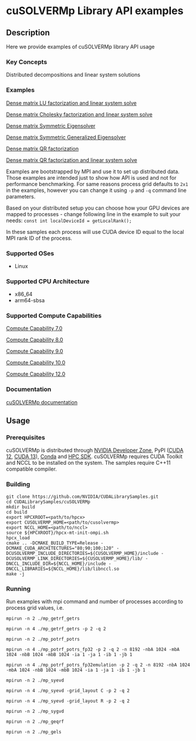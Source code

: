 # cuSOLVERMp Library API examples

## Description

Here we provide examples of cuSOLVERMp library API usage

### Key Concepts

Distributed decompositions and linear system solutions

### Examples

[Dense matrix LU factorization and linear system solve](mp_getrf_getrs.c)

[Dense matrix Cholesky factorization and linear system solve](mp_potrf_potrs.c)

[Dense matrix Symmetric Eigensolver](mp_syevd.c)

[Dense matrix Symmetric Generalized Eigensolver](mp_sygvd.c)

[Dense matrix QR factorization](mp_geqrf.c)

[Dense matrix QR factorization and linear system solve](mp_gels.c)

Examples are bootstrapped by MPI and use it to set up distributed data. Those examples are intended just to show how API is used and not for performance benchmarking. For same reasons process grid defaults to `2x1` in the examples, however you can change it using `-p` and `-q` command line parameters.

Based on your distributed setup you can choose how your GPU devices are mapped to processes - change following line in the example to suit your needs:
`const int localDeviceId = getLocalRank();`

In these samples each process will use CUDA device ID equal to the local MPI rank ID of the process.

### Supported OSes

* Linux

### Supported CPU Architecture

* x86_64
* arm64-sbsa

### Supported Compute Capabilities

[Compute Capability 7.0 ](https://developer.nvidia.com/cuda-gpus)

[Compute Capability 8.0 ](https://developer.nvidia.com/cuda-gpus)

[Compute Capability 9.0 ](https://developer.nvidia.com/cuda-gpus)

[Compute Capability 10.0 ](https://developer.nvidia.com/cuda-gpus)

[Compute Capability 12.0 ](https://developer.nvidia.com/cuda-gpus)

### Documentation

[cuSOLVERMp documentation](https://docs.nvidia.com/cuda/cusolvermp/index.html)

## Usage

### Prerequisites

cuSOLVERMp is distributed through [NVIDIA Developer Zone](https://developer.nvidia.com/cusolvermp), PyPI ([CUDA 12](https://pypi.org/project/nvidia-cusolvermp-cu12), [CUDA 13](https://pypi.org/project/nvidia-cusolvermp-cu13)), [Conda](https://anaconda.org/nvidia/cusolvermp) and [HPC SDK](https://developer.nvidia.com/hpc-sdk). cuSOLVERMp requires CUDA Toolkit and NCCL to be installed on the system. The samples require C++11 compatible compiler.

### Building

```
git clone https://github.com/NVIDIA/CUDALibrarySamples.git
cd CUDALibrarySamples/cuSOLVERMp
mkdir build
cd build
export HPCXROOT=<path/to/hpcx>
export CUSOLVERMP_HOME=<path/to/cusolvermp>
export NCCL_HOME=<path/to/nccl>
source ${HPCXROOT}/hpcx-mt-init-ompi.sh
hpcx_load
cmake .. -DCMAKE_BUILD_TYPE=Release -DCMAKE_CUDA_ARCHITECTURES="80;90;100;120" -DCUSOLVERMP_INCLUDE_DIRECTORIES=${CUSOLVERMP_HOME}/include -DCUSOLVERMP_LINK_DIRECTORIES=${CUSOLVERMP_HOME}/lib/ -DNCCL_INCLUDE_DIR=${NCCL_HOME}/include -DNCCL_LIBRARIES=${NCCL_HOME}/lib/libnccl.so
make -j
```

### Running

Run examples with mpi command and number of processes according to process grid values, i.e.

`mpirun -n 2 ./mp_getrf_getrs`

`mpirun -n 4 ./mp_getrf_getrs -p 2 -q 2`

`mpirun -n 2 ./mp_potrf_potrs`

`mpirun -n 4 ./mp_potrf_potrs_fp32 -p 2 -q 2 -n 8192 -nbA 1024 -mbA 1024 -nbB 1024 -mbB 1024 -ia 1 -ja 1 -ib 1 -jb 1`

`mpirun -n 4 ./mp_potrf_potrs_fp32emulation -p 2 -q 2 -n 8192 -nbA 1024 -mbA 1024 -nbB 1024 -mbB 1024 -ia 1 -ja 1 -ib 1 -jb 1`

`mpirun -n 2 ./mp_syevd`

`mpirun -n 4 ./mp_syevd -grid_layout C -p 2 -q 2`

`mpirun -n 4 ./mp_syevd -grid_layout R -p 2 -q 2`

`mpirun -n 2 ./mp_sygvd`

`mpirun -n 2 ./mp_geqrf`

`mpirun -n 2 ./mp_gels`
